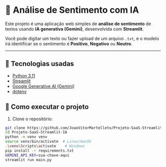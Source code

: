 # 💭 Análise de Sentimento com IA

Este projeto é uma aplicação web simples de **análise de sentimento** de textos usando **IA generativa (Gemini)**, desenvolvida com **Streamlit**.

Você pode digitar um texto ou fazer upload de um arquivo `.txt`, e o modelo irá identificar se o sentimento é **Positivo**, **Negativo** ou **Neutro**.

---

## 🚀 Tecnologias usadas

- [Python 3.11](https://www.python.org/)
- [Streamlit](https://streamlit.io/)
- [Google Generative AI (Gemini)](https://ai.google.dev/)
- [dotenv](https://pypi.org/project/python-dotenv/)

## 🚀 Como executar o projeto

1. Clone o repositório:
```bash
git clone https://github.com/JoaoVitorMartelleto/Projeto-SaaS-Streamlit-IA.git
cd Projeto-SaaS-Streamlit-IA
python -m venv venv
source venv/bin/activate  # Linux/macOS
.\venv\Scripts\activate    # Windows
pip install -r requirements.txt
GEMINI_API_KEY=sua-chave-aqui
streamlit run main.py
